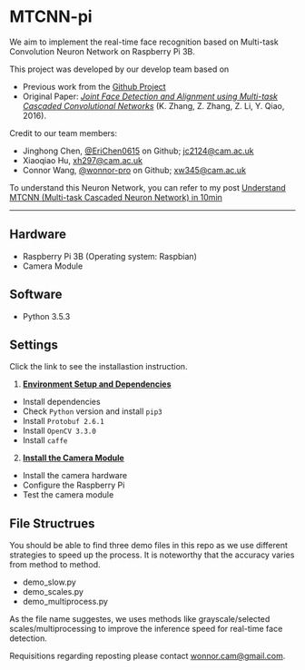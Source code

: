 # MTCNN-pi

We aim to implement the real-time face recognition based on Multi-task Convolution Neuron Network on Raspberry Pi 3B. 

This project was developed by our develop team based on 
- Previous work from the [Github Project](https://github.com/Pi-DeepLearning/RaspberryPi-FaceDetection-MTCNN-Caffe-With-Motion)
- Original Paper:
[*Joint Face Detection and Alignment using Multi-task Cascaded Convolutional Networks*](https://arxiv.org/abs/1604.02878) (K. Zhang, Z. Zhang, Z. Li, Y. Qiao, 2016).

Credit to our team members: 
* Jinghong Chen, [@EriChen0615](https://github.com/EriChen0615) on Github; jc2124@cam.ac.uk
* Xiaoqiao Hu, xh297@cam.ac.uk
* Connor Wang, [@wonnor-pro](https://github.com/wonnor-pro) on Github; xw345@cam.ac.uk

To understand this Neuron Network, you can refer to my post [Understand MTCNN (Multi-task Cascaded Neuron Network) in 10min](https://tech.connorx.wang/2019/11/01/Understanding-MTCNN/)
- - -

## Hardware

* Raspberry Pi 3B (Operating system: Raspbian)
* Camera Module

## Software

* Python 3.5.3

## Settings 

Click the link to see the installastion instruction.

1. [**Environment Setup and Dependencies**](https://tech.connorx.wang/2019/08/06/MTCNN-dependencies/)
- Install dependencies
- Check `Python` version and install `pip3`
- Install `Protobuf 2.6.1`
- Install `OpenCV 3.3.0`
- Install `caffe`
2. [**Install the Camera Module**](https://tech.connorx.wang/2019/08/06/MTCNN-camera)
- Install the camera hardware
- Configure the Raspberry Pi
- Test the camera module

## File Structrues

You should be able to find three demo files in this repo as we use different strategies to speed up the process. It is noteworthy that the accuracy varies from method to method.

- demo_slow.py
- demo_scales.py
- demo_multiprocess.py

As the file name suggestes, we uses methods like grayscale/selected scales/multiprocessing to improve the inference speed for real-time face detection.

Requisitions regarding reposting please contact wonnor.cam@gmail.com.